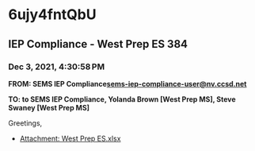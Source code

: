 # 6ujy4fntQbU
## IEP Compliance - West Prep ES 384
### Dec 3, 2021, 4:30:58 PM
**FROM: SEMS IEP Compliance<sems-iep-compliance-user@nv.ccsd.net>**

**TO: to SEMS IEP Compliance, Yolanda Brown [West Prep MS], Steve Swaney [West Prep MS]**


Greetings,  





* [Attachment: West Prep ES.xlsx](6ujy4fntQbU-attachment-1.xlsx)
